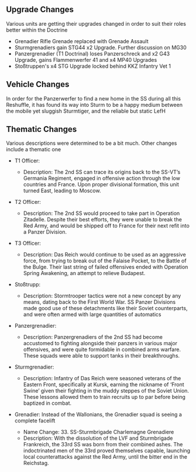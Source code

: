 ## Upgrade Changes
Various units are getting their upgrades changed in order to suit their roles better within the Doctrine
  - Grenadier Rifle Grenade replaced with Grenade Assault
  - Sturmgrenadiers gain STG44 x2 Upgrade. Further discussion on MG30
  - Panzergrenadier (T1 Doctrinal) loses Panzerschreck and x2 G43 Upgrade, gains Flammenwerfer 41 and x4 MP40 Upgrades
  - Stoßtruppen's x4 STG Upgrade locked behind KKZ Infantry Vet 1

## Vehicle Changes
In order for the Panzerwerfer to find a new home in the SS during all this Reshuffle, it has found its way into Sturm to be a happy medium between the mobile yet sluggish Sturmtiger, and the reliable but static LefH

## Thematic Changes
Various descriptions were determined to be a bit much. Other changes include a thematic one
  - T1 Officer:
      - Description: The 2nd SS can trace its origins back to the SS-VT’s Germania Regiment, engaged in offensive action through the low countries and France. Upon proper divisional formation, this unit turned East, leading to Moscow.
  - T2 Officer:
      - Description: The 2nd SS would proceed to take part in Operation Zitadelle. Despite their best efforts, they were unable to break the Red Army, and would be shipped off to France for their next refit into a Panzer Division.
  - T3 Officer:
      - Description: Das Reich would continue to be used as an aggressive force, from trying to break out of the Falaise Pocket, to the Battle of the Bulge. Their last string of failed offensives ended with Operation Spring Awakening, an attempt to relieve Budapest.

  - Stoßtrupp:
      - Description: Stormtrooper tactics were not a new concept by any means, dating back to the First World War. SS Panzer Divisions made good use of these detachments like their Soviet counterparts, and were often armed with large quantities of automatics 
  - Panzergrenadier:
      - Description: Panzergrenadiers of the 2nd SS had become accustomed to fighting alongside their panzers in various major offensives, and were quite formidable in combined arms warfare. These squads were able to support tanks in their breakthroughs.
  - Sturmgrenadier:
      - Description: Infantry of Das Reich were seasoned veterans of the Eastern Front, specifically at Kursk, earning the nickname of ‘Front Swine’ given their fighting in the muddy steppes of the Soviet Union. These lessons allowed them to train recruits up to par before being baptized in combat.
  - Grenadier:
Instead of the Wallonians, the Grenadier squad is seeing a complete facelift
      -   Name Change: 33. SS-Sturmbrigade Charlemagne Grenadiere
      -   Description: With the dissolution of the LVF and Sturmbrigade Frankreich, the 33rd SS was born from their combined ashes. The indoctrinated men of the 33rd proved themselves capable, launching local counterattacks against the Red Army, until the bitter end in the Reichstag.
